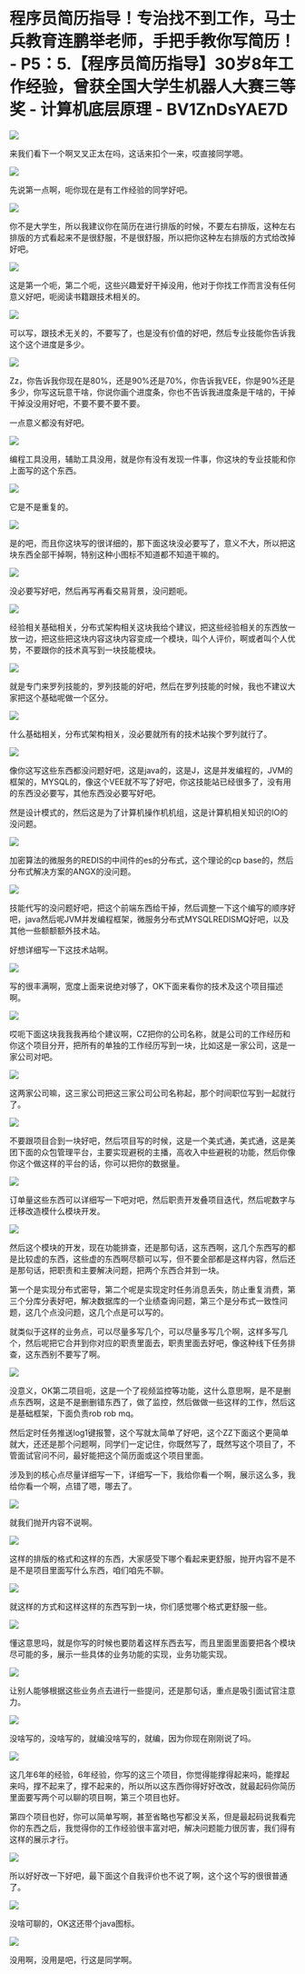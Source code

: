 # 程序员简历指导！专治找不到工作，马士兵教育连鹏举老师，手把手教你写简历！ - P5：5.【程序员简历指导】30岁8年工作经验，曾获全国大学生机器人大赛三等奖 - 计算机底层原理 - BV1ZnDsYAE7D

![](img/72abef96b846999e5d15a6a301b9e0c2_0.png)

来我们看下一个啊叉叉正太在吗，这话来扣个一来，哎直接同学嗯。

![](img/72abef96b846999e5d15a6a301b9e0c2_2.png)

先说第一点啊，呃你现在是有工作经验的同学好吧。

![](img/72abef96b846999e5d15a6a301b9e0c2_4.png)

你不是大学生，所以我建议你在简历在进行排版的时候，不要左右排版，这种左右排版的方式看起来不是很舒服，不是很舒服，所以把你这种左右排版的方式给改掉好吧。



![](img/72abef96b846999e5d15a6a301b9e0c2_6.png)

这是第一个呃，第二个呃，这些兴趣爱好干掉没用，他对于你找工作而言没有任何意义好吧，呃阅读书籍跟技术相关的。



![](img/72abef96b846999e5d15a6a301b9e0c2_8.png)

可以写，跟技术无关的，不要写了，也是没有价值的好吧，然后专业技能你告诉我这个这个进度是多少。

![](img/72abef96b846999e5d15a6a301b9e0c2_10.png)

Zz，你告诉我你现在是80%，还是90%还是70%，你告诉我VEE，你是90%还是多少，你写这玩意干啥，你说你画个进度条，你也不告诉我进度条是干啥的，干掉干掉没没用好吧，不要不要不要不要。

一点意义都没有好吧。

![](img/72abef96b846999e5d15a6a301b9e0c2_12.png)

编程工具没用，辅助工具没用，就是你有没有发现一件事，你这块的专业技能和你上面写的这个东西。

![](img/72abef96b846999e5d15a6a301b9e0c2_14.png)

它是不是重复的。

![](img/72abef96b846999e5d15a6a301b9e0c2_16.png)

是的吧，而且你这块写的很详细的，那下面这块没必要写了，意义不大，所以把这块东西全部干掉啊，特别这种小图标不知道都不知道干嘛的。



![](img/72abef96b846999e5d15a6a301b9e0c2_18.png)

没必要写好吧，然后再写再看交易背景，没问题呃。

![](img/72abef96b846999e5d15a6a301b9e0c2_20.png)

经验相关基础相关，分布式架构相关这块我给个建议，把这些经验相关的东西放一放一边，把这些把这块内容这块内容变成一个模块，叫个人评价，啊或者叫个人优势，不要跟你的技术真写到一块技能模块。



![](img/72abef96b846999e5d15a6a301b9e0c2_22.png)

就是专门来罗列技能的，罗列技能的好吧，然后在罗列技能的时候，我也不建议大家把这个基础呢做一个区分。

![](img/72abef96b846999e5d15a6a301b9e0c2_24.png)

什么基础相关，分布式架构相关，没必要就所有的技术站挨个罗列就行了。

![](img/72abef96b846999e5d15a6a301b9e0c2_26.png)

像你这写这些东西都没问题好吧，这是java的，这是J，这是并发编程的，JVM的框架的，MYSQL的，像这个VEE就不写了好吧，你这技能站已经很多了，没有用的东西没必要写，其他东西没必要写好吧。

然是设计模式的，然后这是为了计算机操作机机组，这是计算机相关知识的IO的没问题。

![](img/72abef96b846999e5d15a6a301b9e0c2_28.png)

加密算法的微服务的REDIS的中间件的es的分布式，这个理论的cp base的，然后分布式解决方案的ANGX的没问题。



![](img/72abef96b846999e5d15a6a301b9e0c2_30.png)

技能代写的没问题好吧，把这个前端东西给干掉，然后调整一下这个编写的顺序好吧，java然后呢JVM并发编程框架，微服务分布式MYSQLREDISMQ好吧，以及其他一些额额额外技术站。

好想详细写一下这技术站啊。

![](img/72abef96b846999e5d15a6a301b9e0c2_32.png)

写的很丰满啊，宽度上面来说绝对够了，OK下面来看你的技术及这个项目描述啊。

![](img/72abef96b846999e5d15a6a301b9e0c2_34.png)

哎呃下面这块我我我再给个建议啊，CZ把你的公司名称，就是公司的工作经历和你这个项目分开，把所有的单独的工作经历写到一块，比如这是一家公司，这是一家公司对吧。



![](img/72abef96b846999e5d15a6a301b9e0c2_36.png)

这两家公司嘛，这三家公司把这三家公司公司名称起，那个时间职位写到一起就行了。

![](img/72abef96b846999e5d15a6a301b9e0c2_38.png)

不要跟项目合到一块好吧，然后项目写的时候，这是一个美式通，美式通，这是美团下面的众包管理平台，主要实现避税的主播，高收入中些避税的功能，然后你像你这个做这样的平台的话，你可以把你的数据量。



![](img/72abef96b846999e5d15a6a301b9e0c2_40.png)

订单量这些东西可以详细写一下吧对吧，然后职责开发叠项目迭代，然后呢数字与迁移改造模什么模块开发。

![](img/72abef96b846999e5d15a6a301b9e0c2_42.png)

然后这个模块的开发，现在功能排查，还是那句话，这东西啊，这几个东西写的都是比较虚的东西，这些虚的东西啊尽额可以写，但不要全部都是这样内容，然后还是那句话，把职责和主要解决问题，把两个东西合并到一块。

第一个是实现分布式密导，第二个呢是实现定时任务消息丢失，防止重复消费，第三个分库分表好吧，解决数据库的一个业绩查询问题，第三个是分布式一致性问题，这几个点没问题，这几个点是可以写的。

就类似于这样的业务点，可以尽量多写几个，可以尽量多写几个啊，这样多写几个，然后呢把它合并到你对应的职责里面去，职责里面去好吧，像这种线下任务排查，这东西别不要写了啊。



![](img/72abef96b846999e5d15a6a301b9e0c2_44.png)

没意义，OK第二项目呃，这是一个了视频监控等功能，这什么意思啊，是不是删点东西啊，这是不是删删错东西了，做了监控，然后做做一些这样的工作，然后这是基础框架，下面负责rob rob mq。

然后定时任务推送log1键报警，这个写就太简单了好吧，这个ZZ下面这个更简单就大，还还是那个问题啊，同学们一定记住，你既然写了，既然写这个项目了，不管面试官问不问，最好能把这个简历面或这个项目里面。

涉及到的核心点尽量详细写一下，详细写一下，我给你看一个啊，展示这么多，我给你看一个啊，点错了嗯，哪去了。



![](img/72abef96b846999e5d15a6a301b9e0c2_46.png)

就我们抛开内容不说啊。

![](img/72abef96b846999e5d15a6a301b9e0c2_48.png)

这样的排版的格式和这样的东西，大家感受下哪个看起来更舒服，抛开内容不是不是不是项目里面写什么东西，咱们咱先不聊。



![](img/72abef96b846999e5d15a6a301b9e0c2_50.png)

就这样的方式和这样这样的东西写到一块，你们感觉哪个格式更舒服一些。

![](img/72abef96b846999e5d15a6a301b9e0c2_52.png)

懂这意思吗，就是你写的时候也要防着这样东西去写，而且里面里面要把各个模块尽可能的多，展示一些具体的业务功能的实现，业务功能实现。



![](img/72abef96b846999e5d15a6a301b9e0c2_54.png)

让别人能够根据这些业务点去进行一些提问，还是那句话，重点是吸引面试官注意力。

![](img/72abef96b846999e5d15a6a301b9e0c2_56.png)

没啥写的，没啥写的，就编没啥写的，就编，因为你现在刚刚说了吗。

![](img/72abef96b846999e5d15a6a301b9e0c2_58.png)

这几年6年的经验，6年经验，你写的这三个项目，你觉得能撑得起来吗，能撑起来吗，撑不起来了，撑不起来的，所以所以这东西你得好好改改，就最起码你简历里面要写两个可以聊的项目啊，第三个项目也好。

第四个项目也好，你可以简单写啊，甚至省略也写都没关系，但是最起码说我看完你的东西之后，我觉得你的工作经验很丰富对吧，解决问题能力很厉害，我们得有这样的展示才行。



![](img/72abef96b846999e5d15a6a301b9e0c2_60.png)

所以好好改一下好吧，最下面这个自我评价也不说了啊，这个这个写的很很普通了。

![](img/72abef96b846999e5d15a6a301b9e0c2_62.png)

没啥可聊的，OK这还带个java图标。

![](img/72abef96b846999e5d15a6a301b9e0c2_64.png)

没用啊，没用是吧，行这是同学啊。